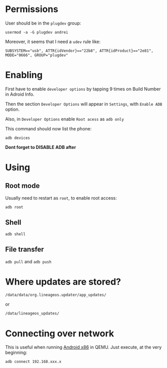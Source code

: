 Permissions
===========

User should be in the `plugdev` group:

    usermod -a -G plugdev andrei

Moreover, it seems that I need a `udev` rule like:

    SUBSYSTEM=="usb", ATTR{idVendor}=="22b8", ATTR{idProduct}=="2e81", MODE="0666", GROUP="plugdev"


Enabling
========

First have to enable `developer options` by tapping 9 times on Build Number in Adroid Info.

Then the section `Developer Options` will appear in `Settings`, with `Enable ADB` option.

Also, in `Developer Options` enable `Root acess` as `adb only`

This command should now list the phone:

    adb devices

__Dont forget to DISABLE ADB after__

Using
=====

Root mode
---------

Usually need to restart as `root`, to enable root access:

    adb root

Shell
-----

    adb shell

File transfer
-------------

`adb pull` and `adb push`


Where updates are stored?
=========================

    /data/data/org.lineageos.updater/app_updates/

or

    /data/lineageos_updates/

Connecting over network
=======================

This is useful when running [Android x86](http://www.android-x86.org) in QEMU.
Just execute, at the very beginning:

    adb connect 192.168.xxx.x
